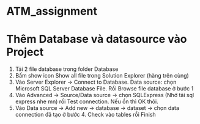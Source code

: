 # ATM_assignment

# Thêm Database và datasource vào Project
1. Tải 2 file database trong folder Database
2. Bấm show icon Show all file trong Solution Explorer (hàng trên cùng)
3. Vào Server Explorer -> Connect to Database. Data source: chọn Microsoft SQL Server Database File. Rồi Browse file database ở bước 1
4. Vào Advanced -> Source/Data source -> chọn SQLExpress (Nhớ tải sql express nhe mn) rồi Test connection. Nếu ổn thì OK thôi.
5. Vào Data source -> Add new -> database -> dataset -> chọn data connection đã tạo ở bước 4. Check vào tables rồi Finish
